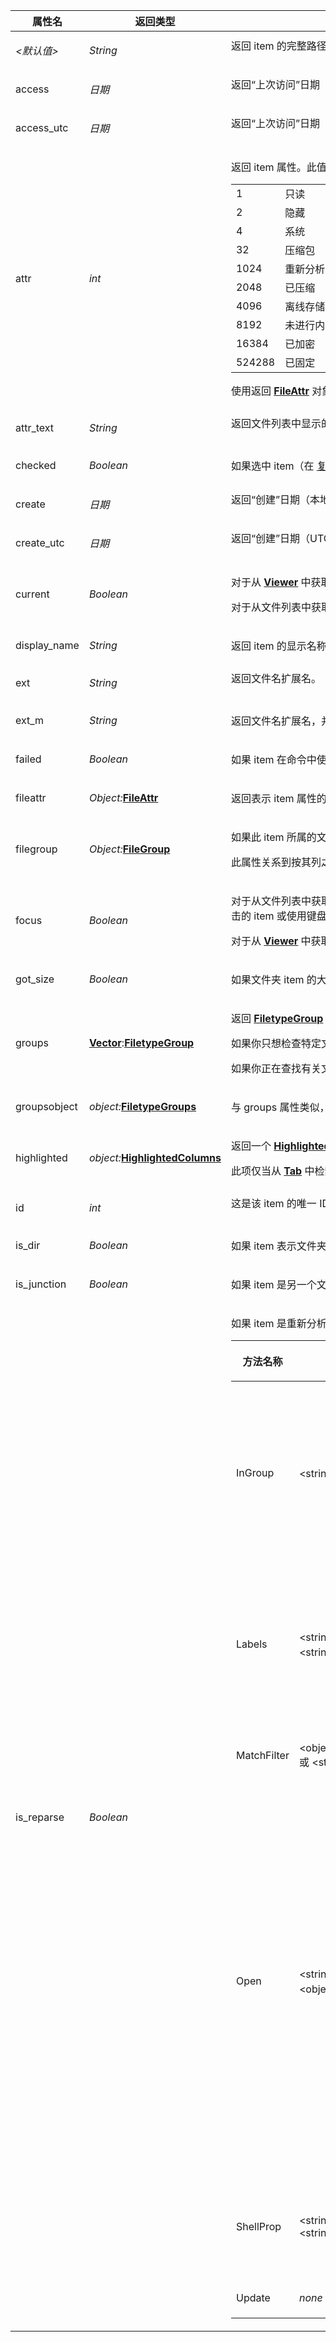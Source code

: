 <table>
<thead><tr><th>
属性名</th><th>
返回类型</th><th>
描述
</th></tr></thead><tbody><tr><td>

*\<默认值\>*</td><td>

*String*</td><td>
返回 item 的完整路径名（例如路径加上文件名）。
</td></tr><tr><td>
access</td><td>

*日期*</td><td>
返回“上次访问”日期（本地时间）。
</td></tr><tr><td>
access_utc</td><td>

*日期*</td><td>
返回“上次访问”日期（UTC）。
</td></tr><tr><td>
attr</td><td>

*int*</td><td>

返回 item 属性。此值为逻辑或运算在一起的一系列标记。Opus 支持的属性包括：

|        |                                 |
|--------|---------------------------------|
| 1      | 只读                       |
| 2      | 隐藏                          |
| 4      | 系统                          |
| 32     | 压缩包                         |
| 1024   | 重新分析点（链接等） |
| 2048   | 已压缩                      |
| 4096   | 离线存储                 |
| 8192   | 未进行内容索引             |
| 16384  | 已加密                       |
| 524288 | 已固定                          |

使用返回 **[FileAttr](fileattr.zh.md)** 对象的 **fileattr** 属性可能比处理原始属性标记更容易。
</td></tr><tr><td>
attr_text</td><td>

*String*</td><td>
返回文件列表中显示的 item 属性，为字符串形式。
</td></tr><tr><td>
checked</td><td>

*Boolean*</td><td>

如果选中 item（在 [复选框模式](/Manual/basic_concepts/selecting_files/selecting_with_the_mouse_and_keyboard/checkbox_mode.zh.md) 中），则返回 **True**，否则返回 **False**。
</td></tr><tr><td>
create</td><td>

*日期*</td><td>
返回“创建”日期（本地时间）。
</td></tr><tr><td>
create_utc</td><td>

*日期*</td><td>
返回“创建”日期（UTC）。
</td></tr><tr><td>
current</td><td>

*Boolean*</td><td>

对于从 **[Viewer](viewer.zh.md)** 中获取的 **Item** 对象，如果 item 表示当前显示图像，则此属性为 **True**，否则为 **False**。

对于从文件列表中获取的 **Item** 对象，此属性指示该 item 是否具有焦点。**focus** 属性是检查此项更为正式的方法，但是在忘记哪个属性是哪个属性的情况下，这两个属性都可以正常工作。
</td></tr><tr><td>
display_name</td><td>

*String*</td><td>

返回 item 的显示名称。只有少数 item 的显示名称与其实际名称不同 - 一些示例是某些系统文件夹（如 *C:\Users*，在非英语语言环境中可能有翻译的显示名称）。
</td></tr><tr><td>
ext</td><td>

*String*</td><td>
返回文件名扩展名。
</td></tr><tr><td>
ext_m</td><td>

*String*</td><td>

返回文件名扩展名，并考虑多部分扩展名。 例如，名为“file.part1.rar”的文件对于 **ext** 可能会返回“.rar”，而对于 **ext_m** 可能会返回“.part1.rar”。
</td></tr><tr><td>
failed</td><td>

*Boolean*</td><td>

如果 item 在命令中使用时失败，则返回 **True**。这仅与 **[Command](command.zh.md).files** 集合一起使用才有意义 - 一旦命令返回，此属性将基于每个文件指示成功或失败。
</td></tr><tr><td>
fileattr</td><td>

*Object:***[FileAttr](fileattr.zh.md)**</td><td>

返回表示 item 属性的 **[FileAttr](fileattr.zh.md)** 对象。
</td></tr><tr><td>
filegroup</td><td>

*Object:***[FileGroup](filegroup.zh.md)**</td><td>

如果此 item 所属的文件列表按特定列分组，则此属性将返回表示该 item 所在分组的 **[FileGroup](filegroup.zh.md)** 对象。如果该 item 没有所属分组，则此属性将返回空字符串。

此属性关系到按其列之一对文件列表进行分组。如果你正在寻找 *文件类型分组*，请参见下文中的 **groups** 和 **groupsobject** 属性。
</td></tr><tr><td>
focus</td><td>

*Boolean*</td><td>

对于从文件列表中获取的 **Item** 对象，如果对象表示具有焦点的 item，则此属性为 **True**，否则为 **False**。一次只能有一个 item 具有焦点。具有焦点的 item 通常在其周围显示边框，并且通常是最近点击的 item 或使用键盘移至的 item。具有焦点的 item 通常也是所选 item 之一，但不总是如此；选择和焦点是两个独立的事物。

对于从 **[Viewer](viewer.zh.md)** 中获取的 **Item** 对象，此属性指示该文件是否为 viewer 中当前显示的文件。**current** 属性是测试此项更为正式的方法，但 **focus** 也适用于此项。
</td></tr><tr><td>
got_size</td><td>

*Boolean*</td><td>

如果文件夹 item 的大小已由例如 **[GetSizes](../../command_reference/internal_commands/getsizes.zh.md)** 命令计算，则返回 **True**。如果为 **False**，则 **size** 属性对于文件夹不可靠。
</td></tr><tr><td>
groups</td><td>

**[Vector](vector.zh.md)**:**[FiletypeGroup](filetypegroup.zh.md)**</td><td>

返回 **[FiletypeGroup](filetypegroup.zh.md)** 对象的 **[Vector](vector.zh.md)**，表示该文件属于其中的所有文件类型分组。

如果你只想检查特定文件类型分组的所属关系，请参见以下部分中的 **InGroup** 方法。

如果你正在查找有关文件列表如何基于其中显示的列之一对该文件进行分组的信息，请参见上文中的 **filegroup** 属性。
</td></tr><tr><td>
groupsobject</td><td>

*object:***[FiletypeGroups](filetypegroups.zh.md)**</td><td>

与 groups 属性类似，但返回 **[FiletypeGroups](filetypegroups.zh.md)** 对象，不返回 **[Vector](vector.zh.md)**。
</td></tr><tr><td>
highlighted</td><td>

*object:***[HighlightedColumns](highlightedcolumns.zh.md)**</td><td>

返回一个 **[HighlightedColumns](highlightedcolumns.zh.md)** 对象，用于枚举属于此 item 的任何 [选定单元格](/Manual/basic_concepts/selecting_files/selecting_cells.zh.md)。

此项仅当从 **[Tab](tab.zh.md)** 中检索该 item 时适用于此项。通常，你可以在从 **复制突出显示单元格** 上下文菜单中运行的脚本中使用该项。
</td></tr><tr><td>
id</td><td>

*int*</td><td>
这是该 item 的唯一 ID；它是 Opus 内部使用的。
</td></tr><tr><td>
is_dir</td><td>

*Boolean*</td><td>

如果 item 表示文件夹，则返回 **True**，如果表示文件，则返回 **False**。
</td></tr><tr><td>
is_junction</td><td>

*Boolean*</td><td>

如果 item 是另一个文件夹的链接，则返回 **True**。
</td></tr><tr><td>
is_reparse</td><td>

*Boolean*</td><td>

如果 item 是重新分析点，则返回 **True**。
<table>
<thead><tr><th>
方法名称</th><th>

**参数**</th><th>
返回类型</th><th>
描述
</th></tr></thead><tbody><tr><td>
InGroup</td><td>

\<string:组\></td><td>

*bool*</td><td>

测试文件是否属于指定的文件类型组。

每个文件类型组都有两个名称：一个内部名称，它在所有语言中始终相同，以及一个显示名称，它可能在每种语言中翻译成不同的名称。显示名称是你在文件类型编辑器中看到的内容。当你安装 Opus 时预先定义的组具有内部名称，如 *"Archives"* 和 *"Music"*（它们也是它们的英文显示名称）。用户定义的组具有内部名称，它们是唯一的、自动生成的 GUID 字符串，如 *"{C4B716ED-2A9C-43C6-B325-7DADDEEFADA9}"*。

*组* 参数应该是你要进行测试的组的名称，例如 *"Music"。

默认情况下，内部名称和显示名称都经过检查，任何一个的匹配都会返回 true。用 *"name:"* 为 *组* 参数添加前缀以将搜索限制为内部名称，或用 *"disp:"* 将搜索限制为显示名称。

要获取文件匹配的所有文件类型组列表，请改为使用 **groups** 属性（请参阅上面的部分）。
</td></tr><tr><td>
Labels</td><td>

\<string:类别\>  
\<string:标志\></td><td>

**[Vector](vector.zh.md)**:*string*</td><td>

此方法返回一个 **[Vector](vector.zh.md)** 的字符串，表示已分配给该项的任何 [标签](/Manual/file_operations/labels.zh.md)。

两个参数都是可选的。第一个是一个 [通配符模式](../../wildcard_reference/pattern_matching_syntax.zh.md)，它允许你基于标签的类别过滤返回的标签。例如，传递 *"Status"* 仅检索分配给文件的状态图标列表。

第二个可选参数包含控制如何返回标签的标志关键字。唯一定义的标志是 *"explicit"* - 如果指定，将不考虑通配符和标签过滤器 - 只会返回显式分配的标签。请注意，如果你想提供第二个参数但不想按类别过滤，你应该为第一个参数传递 *"\*"* 以匹配所有类别。

如果不请求显式标签，将返回任何全局通配符/过滤器标签，以及为该项的文件夹配置的任何每个文件夹的标签。但是，此函数当前不返回每个文件夹的 *内容类型* 和 *文件夹类型* 标签。
</td></tr><tr><td>
MatchFilter</td><td>

\<object:filter\>  
或 \<string:filter\></td><td>

*bool*</td><td>

如果项与指定的过滤器匹配，则返回 **True**。*filter* 参数必须是 **[Filter](filter.zh.md)** 对象，由 **[DOpusFactory](dopusfactory.zh.md).NewFilter** 方法创建。

你还可以以字符串形式传递 [文本过滤器](/Manual/file_operations/filtered_operations/textual_filters.zh.md)，以一次操作解析过滤器并比较项，但如果你要比较多个项，则会创建 **Filter** 的效率会更高。
</td></tr><tr><td>
Open</td><td>

\<string:模式\>  
\<object:窗口\></td><td>

*object:***[File](file.zh.md)**</td><td>

打开此文件并返回一个 **[File](file.zh.md)** 对象，该对象允许你访问其内容作为二进制数据。

默认情况下，文件将在 *读取模式* 中打开 - 指定可选的 *mode* 参数为 *"w"* 以在 *写入模式* 中打开文件。请注意，你不能使用同一个 **File** 对象同时读取和写入。

在写入模式下打开时，你还可以指定控制如何打开文件的可选标志：

<pre>

|     |                                                                                                                            |
|-----|----------------------------------------------------------------------------------------------------------------------------|
| wc  | 仅在文件不存在时创建一个新文件。                                                                                       |
| wa  | 创建一个新文件，始终。如果文件已存在，它将被覆盖。（这是默认设置。）                                                 |
| we  | 打开现有文件。如果文件不存在，则不会创建该文件。                                                                            |
| wo  | 打开现有文件。如果文件不存在，它将被创建。                                                                                |
| wt  | 截断现有文件。如果文件存在，它将被截断。如果文件不存在，则不会创建该文件。                              |
| d   | 关闭时删除。                                                                                                                 |

</pre>

在使用写入模式时，你可以在上面任何一个模式字符串后添加 *f*（强制），来告诉 Opus 在修改现有文件时如果只读文件属性阻止了它，则清除该属性；否则，尝试以写入权限打开只读文件将失败。例如，*"wof"* 就如同 *"wo"* 模式，但也会清除只读属性。
如果只想修改文件的属性而无需修改其数据，还可以指定“*m*”以在“*修改模式*”下打开文件。

可选的“*窗口*”参数允许你将**文件**对象与 **[标签](tab.zh.md)** 或 **[列表](lister.zh.md)** 关联起来，如果 Opus 需要显示任何对话框（例如 UAC 提升对话框），将使用这些标签或列表。你还可以指定字符串“NoElevate”以完全阻止 UAC 提升，或者指定“ElevateNoAsk”以阻止 UAC 提示，同时在已经执行过提升操作的其他情况下仍然获得提升。

**文件** 对象始终会被返回，即使无法打开文件。在创建它之后立即检查返回的对象上的 **File.error** 以查看是否成功打开文件。即使文件无法打开，该对象的一些方法仍然可能起作用。例如，如果文件不存在，那么你无法打开它或设置它的属性，但是对于存在的文件，权限可能允许你设置其属性，同时阻止你修改它，反之亦然。
</td></tr><tr><td>
ShellProp</td><td>

\<string:property\>  
\<string:type\></td><td>

*variant*</td><td>

返回项目指定 shell 属性的值。该属性参数可以是属性的 PKEY 或其名称。

如果你提供名称，则可选的第二个参数允许你控制按名称查找属性的方式。如果 *type* 的值为“R”，则将使用原始名称与所提供名称匹配的第一个属性。如果值为“D”，则将使用显示名称与所提供名称匹配的第一个属性。如果省略 *type*，则原始名称和显示名称都可以匹配。

请注意，如果 shell 属性由系统以 SAFEARRAY 类型返回，它将自动转换为 **[Vector](vector.zh.md)** 对象。
</td></tr><tr><td>
Update</td><td>

*none*</td><td>

*none*</td><td>

从磁盘上的文件更新 **项目** 对象。如果你已经运行某个命令来更改项目的 time stamp 或属性，并且想要检索新信息，可以使用它。
</td></tr></tbody>
</table>